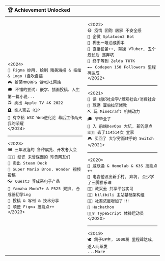 <table>
<thead><tr><th colspan="3" align="left">🏆 Achievement Unlocked</th></tr></thead>
<tbody><tr>
<td>

<sub>&lt;2024&gt;</sub><br>
<kbd>🎨</kbd>&nbsp;&nbsp;<kbd>Figma 妙用, 绘制 精美海报 & 插绘 & Logo (自吹自擂</kbd><br>
<kbd>🎮</kbd>&nbsp;&nbsp;<kbd>给某MMORPG 做Wiki网站</kbd><br>
<kbd>🗯️</kbd>&nbsp;&nbsp;<kbd>不错的尝试: 嵌字、插画投稿、人生第一篇小说...</kbd><br>
<kbd>📺</kbd>&nbsp;&nbsp;<kbd>卖出 Apple TV 4K 2022</kbd><br>
<kbd>🪦</kbd>&nbsp;&nbsp;<kbd>亲人离去 RIP</kbd><br>
<kbd>🌲</kbd>&nbsp;&nbsp;<kbd>有幸給 W3C Web进化论 幕后工作两天 我的荣耀</kbd><br>
<sup>&lt;/2024&gt;</sup>
<hr/>
<sub>&lt;2023&gt;</sub><br>
<kbd>🖼️</kbd>&nbsp;&nbsp;<kbd>三年没逛的 各种展览、开发者大会</kbd><br>
<kbd>🧑‍🤝‍🧑</kbd>&nbsp;&nbsp;<kbd>结识 未曾谋面的 珍贵网友们</kbd><br>
<kbd>🚂</kbd>&nbsp;&nbsp;<kbd>卖出 Steam Deck</kbd><br>
<kbd>🌺</kbd>&nbsp;&nbsp;<kbd>Super Mario Bros. Wonder 视频投稿</kbd><br>
<kbd>👓</kbd>&nbsp;&nbsp;<kbd>Quest3 养成系电子产品</kbd><br>
<kbd>🎹</kbd>&nbsp;&nbsp;<kbd>Yamaha Modx7+ & P525 双排, 合成器初学ing</kbd><br>
<kbd>📝</kbd>&nbsp;&nbsp;<kbd>投稿 & 写刊 & 技术分享</kbd><br>
<kbd>📐</kbd>&nbsp;&nbsp;<kbd>顺便 Figma 技能点++</kbd><br>
<sup>&lt;/2023&gt;</sup><br>

</td><td>

<sub>&lt;2022&gt;</sub><br>
<kbd>😷</kbd>&nbsp;&nbsp;<kbd>疫情 团购 居家 不安全感</kbd><br>
<kbd>🦑</kbd>&nbsp;&nbsp;<kbd>企微 Splatoon3 Bot</kbd><br>
<kbd>🐒</kbd>&nbsp;&nbsp;<kbd>糊出一堆油猴脚本</kbd><br>
<kbd>🎥</kbd>&nbsp;&nbsp;<kbd>直播设备++, 重操 VTuber, 五个舰长后 遂弃坑</kbd><br>
<kbd>💚</kbd>&nbsp;&nbsp;<kbd>终于等到 Zelda TOTK</kbd><br>
<kbd>✒✏️</kbd>&nbsp;&nbsp;<kbd>Codepen 150 Followers 里程碑达成</kbd><br>
<sup>&lt;/2022&gt;</sup>
<hr/>
<sub>&lt;2021&gt;</sub><br>
<kbd>📕</kbd>&nbsp;&nbsp;<kbd>读 组织社会学/景观社会/消费社会</kbd><br>
<kbd>🙏</kbd>&nbsp;&nbsp;<kbd>琢磨 亚伯拉罕诸教</kbd><br>
<kbd>⛏️</kbd>&nbsp;&nbsp;<kbd>玩 MineCraft 机械动力</kbd><br>
<kbd>🎓</kbd>&nbsp;&nbsp;<kbd>爷毕业了</kbd><br>
<kbd>🔄</kbd>&nbsp;&nbsp;<kbd>入 前端DevOps 大坑, 新的原点</kbd><br>
<kbd>🇸🇪</kbd>&nbsp;&nbsp;<kbd>去了114514次 宜家</kbd><br>
<kbd>🎮</kbd>&nbsp;&nbsp;<kbd>买回了 大学穷而转手的 Switch</kbd><br>
<sup>&lt;/2021&gt;</sup>
<hr/>
<sub>&lt;2020&gt;</sub><br>
<kbd>💽</kbd>&nbsp;&nbsp;<kbd>威联通 & Homelab & K3S 技能点++</kbd><br>
<kbd>🎸</kbd>&nbsp;&nbsp;<kbd>电吉他没出新手村, 弃坑, 至少学了三脚猫乐理</kbd><br>
<kbd>👨‍💻</kbd>&nbsp;&nbsp;<kbd>政采云 共享平台实习</kbd><br>
<kbd>👨‍💻</kbd>&nbsp;&nbsp;<kbd>bilibili 主站基础架构组</kbd><br>
<kbd>🐕‍🦺</kbd>&nbsp;&nbsp;<kbd>社畜浓度增加了!!!</kbd><br>
<kbd>🥈</kbd>&nbsp;&nbsp;<kbd>Hackathon</kbd><br>
<kbd>🤸🏽‍♀️</kbd>&nbsp;&nbsp;<kbd>TypeScript 体操运动员</kbd><br>
<sup>&lt;/2020&gt;</sup>
<hr/>
<sub>&lt;2019&gt;</sub><br>
<kbd>🕊</kbd>&nbsp;&nbsp;<kbd>鸽子UP主, 1000粉 里程碑达成, 遂人间蒸发</kbd><br>
<code>...More</code><br>

</td>
</tr>
</tbody></table>
